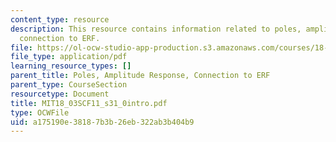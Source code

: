 ```yaml
---
content_type: resource
description: This resource contains information related to poles, amplitude response,
  connection to ERF.
file: https://ol-ocw-studio-app-production.s3.amazonaws.com/courses/18-03sc-differential-equations-fall-2011/a175190e38187b3b26eb322ab3b404b9_MIT18_03SCF11_s31_0intro.pdf
file_type: application/pdf
learning_resource_types: []
parent_title: Poles, Amplitude Response, Connection to ERF
parent_type: CourseSection
resourcetype: Document
title: MIT18_03SCF11_s31_0intro.pdf
type: OCWFile
uid: a175190e-3818-7b3b-26eb-322ab3b404b9
---
```

